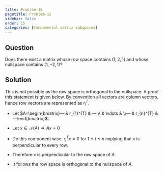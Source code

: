 ```yaml
---
title: Problem-15
pagetitle: Problem-15
sidebar: false
order: 15
categories: [fundamental matrix subspaces]
---
```


## Question

Does there exist a matrix whose row space contains $(1, 2, 1)$ and whose nullspace contains $(1, -2, 1)$?

## Solution

This is not possible as the row space is orthogonal to the nullspace. A proof this statement is given below. By convention all vectors are column vectors, hence row vectors are represented as $r_i^{T}$.



- Let $A=\begin{bmatrix}— & r_{1}^{T} & — \\ & \vdots  &  \\— & r_{n}^{T} & —\end{bmatrix}$.



- Let $x\in \mathcal{N}( A) \Longrightarrow Ax=0$





- Do this component wise. $r{_{i}}^{T} x=0$ for $1\leqslant i\leqslant n$ implying that $x$ is perpendicular to every row.





- Therefore $x$ is perpendicular to the row space of $A$. 





- It follows the row space is orthogonal to the nullspace of $A$.